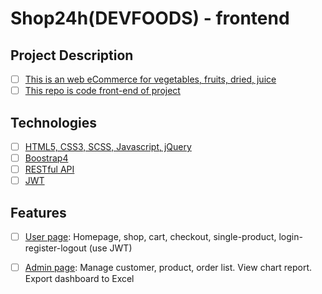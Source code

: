 # Shop24h(DEVFOODS) - frontend


## Project Description
- [ ] [This is an web eCommerce for vegetables, fruits, dried, juice](#)
- [ ] [This repo is code front-end of project](#)

## Technologies
- [ ] [HTML5, CSS3, SCSS, Javascript, jQuery](#)
- [ ] [Boostrap4](#)
- [ ] [RESTful API](#)
- [ ] [JWT](#)

## Features
- [ ] [User page](#): Homepage, shop, cart, checkout, single-product, login-register-logout (use JWT)
- [ ] [Admin page](#): Manage customer, product, order list. View chart report. Export dashboard to Excel



